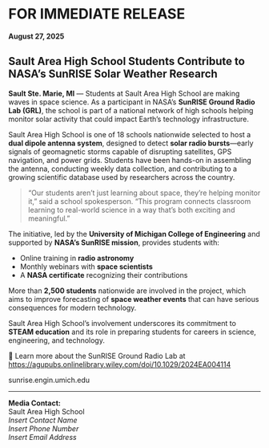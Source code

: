 # FOR IMMEDIATE RELEASE  
**August 27, 2025**

## Sault Area High School Students Contribute to NASA’s SunRISE Solar Weather Research

**Sault Ste. Marie, MI** — Students at Sault Area High School are making waves in space science. As a participant in NASA’s **SunRISE Ground Radio Lab (GRL)**, the school is part of a national network of high schools helping monitor solar activity that could impact Earth’s technology infrastructure.

Sault Area High School is one of 18 schools nationwide selected to host a **dual dipole antenna system**, designed to detect **solar radio bursts**—early signals of geomagnetic storms capable of disrupting satellites, GPS navigation, and power grids. Students have been hands-on in assembling the antenna, conducting weekly data collection, and contributing to a growing scientific database used by researchers across the country.

> “Our students aren’t just learning about space, they’re helping monitor it,” said a school spokesperson. “This program connects classroom learning to real-world science in a way that’s both exciting and meaningful.”

The initiative, led by the **University of Michigan College of Engineering** and supported by **NASA’s SunRISE mission**, provides students with:
- Online training in **radio astronomy**
- Monthly webinars with **space scientists**
- A **NASA certificate** recognizing their contributions

More than **2,500 students** nationwide are involved in the project, which aims to improve forecasting of **space weather events** that can have serious consequences for modern technology.

Sault Area High School’s involvement underscores its commitment to **STEAM education** and its role in preparing students for careers in science, engineering, and technology.

🔗 Learn more about the SunRISE Ground Radio Lab at
https://agupubs.onlinelibrary.wiley.com/doi/10.1029/2024EA004114

sunrise.engin.umich.edu


---

**Media Contact:**  
Sault Area High School  
*Insert Contact Name*  
*Insert Phone Number*  
*Insert Email Address*
